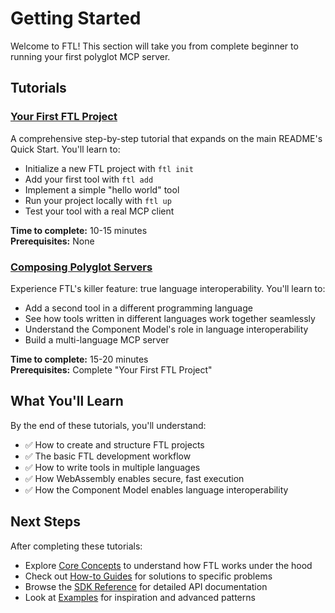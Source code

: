 # Getting Started

Welcome to FTL! This section will take you from complete beginner to running your first polyglot MCP server.

## Tutorials

### [Your First FTL Project](./first-project.md)
A comprehensive step-by-step tutorial that expands on the main README's Quick Start. You'll learn to:
- Initialize a new FTL project with `ftl init`
- Add your first tool with `ftl add`
- Implement a simple "hello world" tool
- Run your project locally with `ftl up`
- Test your tool with a real MCP client

**Time to complete:** 10-15 minutes  
**Prerequisites:** None

### [Composing Polyglot Servers](./polyglot-composition.md)
Experience FTL's killer feature: true language interoperability. You'll learn to:
- Add a second tool in a different programming language
- See how tools written in different languages work together seamlessly
- Understand the Component Model's role in language interoperability
- Build a multi-language MCP server

**Time to complete:** 15-20 minutes  
**Prerequisites:** Complete "Your First FTL Project"

## What You'll Learn

By the end of these tutorials, you'll understand:
- ✅ How to create and structure FTL projects
- ✅ The basic FTL development workflow
- ✅ How to write tools in multiple languages
- ✅ How WebAssembly enables secure, fast execution
- ✅ How the Component Model enables language interoperability

## Next Steps

After completing these tutorials:
- Explore [Core Concepts](../core-concepts/) to understand how FTL works under the hood
- Check out [How-to Guides](../guides/) for solutions to specific problems
- Browse the [SDK Reference](../sdk-reference/) for detailed API documentation
- Look at [Examples](../../examples/) for inspiration and advanced patterns
